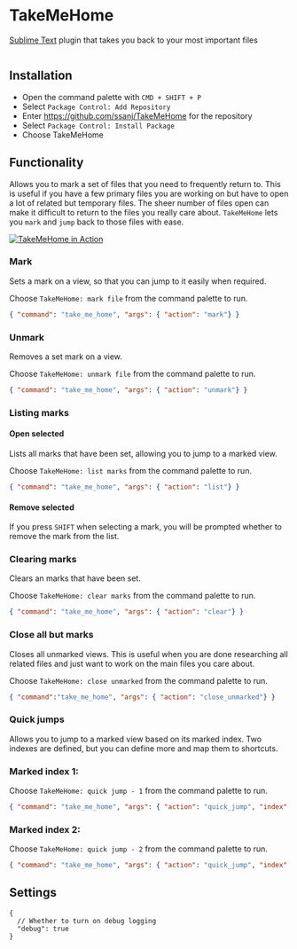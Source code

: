 # TakeMeHome

[Sublime Text](https://www.sublimetext.com/) plugin that takes you back to your most important files

![]()

## Installation

- Open the command palette with `CMD + SHIFT + P`
- Select `Package Control: Add Repository`
- Enter https://github.com/ssanj/TakeMeHome for the repository
- Select `Package Control: Install Package`
- Choose TakeMeHome


## Functionality

Allows you to mark a set of files that you need to frequently return to. This is useful if you have a few primary files
you are working on but have to open a lot of related but temporary files. The sheer number of files open can make it
difficult to return to the files you really care about. `TakeMeHome` lets you `mark` and `jump` back to those files with ease.

[![TakeMeHome in Action](TakeMeHome.png)](TakeMeHome.mp4)

### Mark

Sets a mark on a view, so that you can jump to it easily when required.

Choose `TakeMeHome: mark file` from the command palette to run.

```json
{ "command": "take_me_home", "args": { "action": "mark"} }
```

### Unmark

Removes a set mark on a view.

Choose `TakeMeHome: unmark file` from the command palette to run.

```json
{ "command": "take_me_home", "args": { "action": "unmark"} }
```

### Listing marks

#### Open selected

Lists all marks that have been set, allowing you to jump to a marked view.

Choose `TakeMeHome: list marks` from the command palette to run.

```json
{ "command": "take_me_home", "args": { "action": "list"} }
```

#### Remove selected
If you press `SHIFT` when selecting a mark, you will be prompted whether to remove the mark from the list.

### Clearing marks

Clears an marks that have been set.

Choose `TakeMeHome: clear marks` from the command palette to run.

```json
{ "command": "take_me_home", "args": { "action": "clear"} }
```

### Close all but marks

Closes all unmarked views. This is useful when you are done researching all related files and just want to work on the
main files you care about.

Choose `TakeMeHome: close unmarked` from the command palette to run.

```json
{ "command":"take_me_home", "args": { "action": "close_unmarked"} }
```

### Quick jumps

Allows you to jump to a marked view based on its marked index. Two indexes are defined, but you can define more and map them to shortcuts.

### Marked index 1:

Choose `TakeMeHome: quick jump - 1` from the command palette to run.

```json
{ "command": "take_me_home", "args": { "action": "quick_jump", "index": 1} }
```

### Marked index 2:

Choose `TakeMeHome: quick jump - 2` from the command palette to run.

```json
{ "command": "take_me_home", "args": { "action": "quick_jump", "index": 2} }
```

## Settings


```
{
  // Whether to turn on debug logging
  "debug": true
}
```
